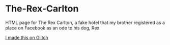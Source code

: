 # The-Rex-Carlton
HTML page for The Rex Carlton, a fake hotel that my brother registered as a place on Facebook as an ode to his dog, Rex

[I made this on Glitch](https://therexcarlton.glitch.me/)
